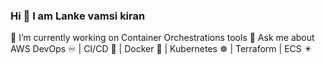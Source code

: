 ### Hi 👋 I am Lanke vamsi kiran

🔭 I’m currently working on Container Orchestrations tools
💬 Ask me about  AWS DevOps ♾️ | CI/CD 🔁 | Docker 🐳 | Kubernetes ☸️ | Terraform | ECS ✴️
<!--
**lankevamsikiran/lankevamsikiran** is a ✨ _special_ ✨ repository because its `README.md` (this file) appears on your GitHub profile.

Here are some ideas to get you started:

- 🔭 I’m currently working on Container Orchestrations tools
- 🌱 I’m currently learning Harness CI/CD, Ansible
- 👯 I’m looking to collaborate on ...
- 🤔 I’m looking for help with ...
- 💬 Ask me about  AWS DevOps ♾️ | CI/CD 🔁 | Docker 🐳 | Kubernetes ☸️ | Terraform | ECS ✴️
- 📫 How to reach me: ...
- 😄 Pronouns: ...
- ⚡ Fun fact: ...
-->
